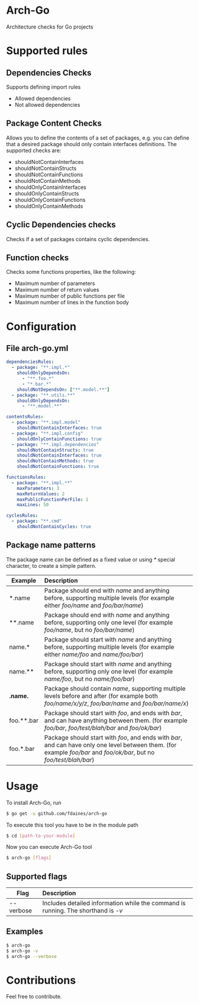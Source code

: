 # Arch-Go
Architecture checks for Go projects

# Supported rules

## Dependencies Checks
Supports defining import rules
- Allowed dependencies
- Not allowed dependencies
  
## Package Content Checks
Allows you to define the contents of a set of packages, e.g. you can define that a desired package should only contain interfaces definitions.
The supported checks are:
* shouldNotContainInterfaces
* shouldNotContainStructs
* shouldNotContainFunctions
* shouldNotContainMethods
* shouldOnlyContainInterfaces
* shouldOnlyContainStructs
* shouldOnlyContainFunctions
* shouldOnlyContainMethods

## Cyclic Dependencies checks
Checks if a set of packages contains cyclic dependencies.

## Function checks
Checks some functions properties, like the following:
- Maximum number of parameters
- Maximum number of return values
- Maximum number of public functions per file
- Maximum number of lines in the function body
  
# Configuration

## File arch-go.yml
```yaml
dependenciesRules:
  - package: "**.impl.*"
    shouldOnlyDependsOn:
      - "**.foo.*"
      - "*.bar.*"
    shouldNotDependsOn: ["**.model.**"]
  - package: "**.utils.**"
    shouldOnlyDependsOn:
      - "**.model.**"

contentsRules:
  - package: "**.impl.model"
    shouldNotContainInterfaces: true
  - package: "**.impl.config"
    shouldOnlyContainFunctions: true
  - package: "**.impl.dependencies"
    shouldNotContainStructs: true
    shouldNotContainInterfaces: true
    shouldNotContainMethods: true
    shouldNotContainFunctions: true

functionsRules:
  - package: "**.impl.**"
    maxParameters: 3
    maxReturnValues: 2
    maxPublicFunctionPerFile: 1
    maxLines: 50

cyclesRules:
  - package: "**.cmd"
    shouldNotContainCycles: true

```

## Package name patterns
The package name can be defined as a fixed value or using _*_ special character, to create a simple pattern.

| Example    | Description                                                                                                                                                          |
| ---------- |:---------------------------------------------------------------------------------------------------------------------------------------------------------------------|
| *.name     | Package should end with _name_ and anything before, supporting multiple levels (for example either _foo/name_ and _foo/bar/name_)                                    |
| **.name    | Package should end with _name_ and anything before, supporting only one level (for example _foo/name_, but no _foo/bar/name_)                                        |
| name.*     | Package should start with _name_ and anything before, supporting multiple levels (for example either _name/foo_ and _name/foo/bar_)                                  |
| name.**    | Package should start with _name_ and anything before, supporting only one level (for example _name/foo_, but no _name/foo/bar_)                                      |
| **.name.** | Package should contain _name_, supporting multiple levels before and after (for example both _foo/name/x/y/z_, _foo/bar/name_ and _foo/bar/name/x_)                  |
| foo.**.bar | Package should start with _foo_, and ends with _bar_, and can have anything between them. (for example _foo/bar_, _foo/test/blah/bar_ and _foo/ok/bar_)              |
| foo.*.bar  | Package should start with _foo_, and ends with _bar_, and can have only one level between them. (for example _foo/bar_ and _foo/ok/bar_, but no _foo/test/blah/bar_) |


# Usage
To install Arch-Go, run
```bash
$ go get -u github.com/fdaines/arch-go
```

To execute this tool you have to be in the module path
```bash
$ cd [path-to-your-module]
```

Now you can execute Arch-Go tool
```bash
$ arch-go [flags]
```

## Supported flags

| Flag      | Description                                                                                     |
| --------- |:------------------------------------------------------------------------------------------------|
| --verbose | Includes detailed information while the command is running. The shorthand is _-v_               |


## Examples
```bash
$ arch-go 
$ arch-go -v
$ arch-go --verbose
```

# Contributions
Feel free to contribute.
